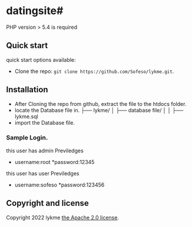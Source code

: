# datingsite# 



PHP version > 5.4 is required


## Quick start

 quick start options available:

* Clone the repo: `git clone https://github.com/Sofeso/lykme.git`.



## Installation
* After Cloning the repo from github, extract the file to the htdocs folder.
* locate the Database file in.
├── lykme/
    │   ├── database file/
    │   │   ├── lykme.sql
* import the Database file.

### Sample Login.
this user has admin Previledges
* username:root
*password:12345

this user has user Previledges
* username:sofeso
*password:123456





## Copyright and license

Copyright 2022 lykme [the Apache 2.0 license](LICENSE).

